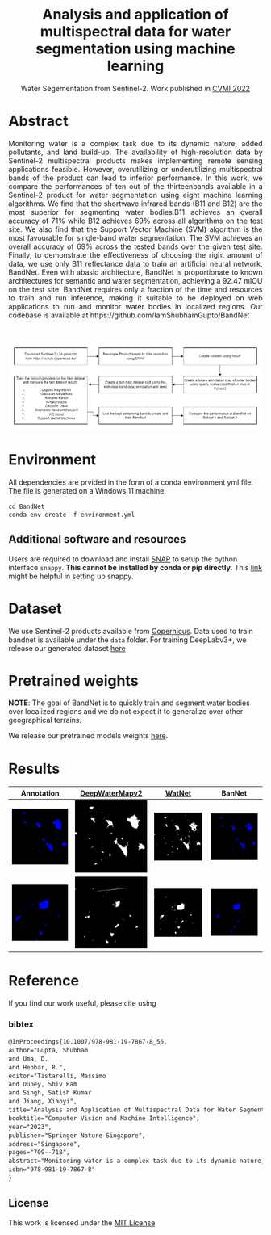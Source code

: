 <!-- # WSSL-Weighted-Self-Supervised-Learning-for-Image-Inpainting -->
<br />
<p align="center">

  <h1 align="center">Analysis and application of multispectral data for water segmentation using machine learning</h1>
  
  <p align="center">
    Water Segementation from Sentinel-2. Work published in <a href="https://link.springer.com/book/9789811978685">CVMI 2022</a>
    <br />
  </p>
</p>

# Abstract
<p align="justify">
    Monitoring water is a complex task due to its dynamic nature, added pollutants, and land build-up. The availability of high-resolution data by Sentinel-2 multispectral products makes implementing remote sensing applications feasible. However, overutilizing or underutilizing multispectral bands of the product can lead to inferior performance. In this work, we compare the performances of ten out of the thirteenbands available in a Sentinel-2 product for water segmentation using eight machine learning algorithms. We find that the shortwave infrared bands (B11 and B12) are the most superior for segmenting water bodies.B11 achieves an overall accuracy of 71% while B12 achieves 69% across all algorithms on the test site. We also find that the Support Vector Machine (SVM) algorithm is the most favourable for single-band water segmentation. The SVM achieves an overall accuracy of 69% across the tested bands over the given test site. Finally, to demonstrate the effectiveness of choosing the right amount of data, we use only B11 reflectance data to train an artificial neural network, BandNet. Even with abasic architecture, BandNet is proportionate to known architectures for semantic and water segmentation, achieving a 92.47 mIOU on the test site. BandNet requires only a fraction of the time and resources to train and run inference, making it suitable to be deployed on web applications to run and monitor water bodies in localized regions. Our codebase is available at https://github.com/IamShubhamGupto/BandNet
    <br />
</p>

<br>
<p align="center">
    <img src="./assets/reflectance-workflow.drawio.png" alt="workflow"> 
</p>

# Environment 
All dependencies are prvided in the form of a conda environment yml file. The file is generated on a Windows 11 machine.
```
cd BandNet
conda env create -f environment.yml

```
## Additional software and resources
Users are required to download and install [SNAP](https://step.esa.int/main/download/snap-download/) to setup the python interface ```snappy```. <b>This cannot be installed by conda or pip directly.</b> This [link](https://senbox.atlassian.net/wiki/spaces/SNAP/pages/50855941/Configure+Python+to+use+the+SNAP-Python+snappy+interface) might be helpful in setting up snappy.
# Dataset
We use Sentinel-2 products available from [Copernicus](https://scihub.copernicus.eu/dhus/#/home). Data used to train bandnet is available under the `data` folder. For training DeepLabv3+, we release our generated dataset [here](https://drive.google.com/drive/folders/124Z0PhPc5ewjNr2rwXs04FRWaQ_668X5?usp=sharing)

# Pretrained weights
**NOTE**: The goal of BandNet is to quickly train and segment water bodies over localized regions and we do not expect it to generalize over other geographical terrains.

We release our pretrained models weights [here](https://drive.google.com/drive/folders/124Z0PhPc5ewjNr2rwXs04FRWaQ_668X5?usp=sharing). 


# Results
| <b> Annotation </b>    | <b> [DeepWaterMapv2](https://github.com/isikdogan/deepwatermap) </b>| <b> [WatNet](https://github.com/xinluo2018/WatNet) </b>|<b> BanNet </b>|
| ------------- | -------------| -------------| -------------|
| <img src="./assets/a1.png" alt="annotation 1"> | <img src="./assets/dwm1.png" alt="deepwatermap 1">| <img src="./assets/wn1.png" alt="watnet 1">| <img src="./assets/bn1.png" alt="bandnet 1" width="195">|
| <img src="./assets/a2.png" alt="annotation 2"> | <img src="./assets/dwm2.png" alt="deepwatermap 2">| <img src="./assets/wn2.png" alt="watnet 2">| <img src="./assets/bn2.png" alt="bandnet 2" width="195">|
# Reference
If you find our work useful, please cite using
### bibtex
```latex
@InProceedings{10.1007/978-981-19-7867-8_56,
author="Gupta, Shubham
and Uma, D.
and Hebbar, R.",
editor="Tistarelli, Massimo
and Dubey, Shiv Ram
and Singh, Satish Kumar
and Jiang, Xiaoyi",
title="Analysis and Application of Multispectral Data for Water Segmentation Using Machine Learning",
booktitle="Computer Vision and Machine Intelligence",
year="2023",
publisher="Springer Nature Singapore",
address="Singapore",
pages="709--718",
abstract="Monitoring water is a complex task due to its dynamic nature, added pollutants, and land build-up. The availability of high-resolution data by Sentinel-2 multispectral products makes implementing remote sensing applications feasible. However, overutilizing or underutilizing multispectral bands of the product can lead to inferior performance. In this work, we compare the performances of ten out of the thirteen bands available in a Sentinel-2 product for water segmentation using eight machine learning algorithms. We find that the shortwave-infrared bands (B11 and B12) are the most superior for segmenting water bodies. B11 achieves an overall accuracy of {\$}{\$}71{\backslash}{\%}{\$}{\$}71{\%}while B12 achieves {\$}{\$}69{\backslash}{\%}{\$}{\$}69{\%}across all algorithms on the test site. We also find that the Support Vector Machine (SVM) algorithm is the most favorable for single-band water segmentation. The SVM achieves an overall accuracy of {\$}{\$}69{\backslash}{\%}{\$}{\$}69{\%}across the tested bands over the given test site. Finally, to demonstrate the effectiveness of choosing the right amount of data, we use only B11 reflectance data to train an artificial neural network, BandNet. Even with a basic architecture, BandNet is proportionate to known architectures for semantic and water segmentation, achieving a 92.47 mIOU on the test site. BandNet requires only a fraction of the time and resources to train and run inference, making it suitable to be deployed on web applications to run and monitor water bodies in localized regions. Our codebase is available at https://github.com/IamShubhamGupto/BandNet.",
isbn="978-981-19-7867-8"
}
```

## License
This work is licensed under the [MIT License](./LICENSE)
